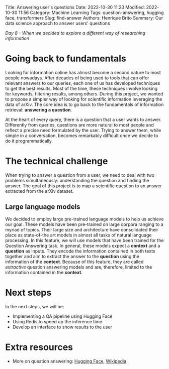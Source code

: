 Title: Answering user's questions
Date: 2022-10-30 11:23
Modified: 2022-10-30 11:56
Category: Machine Learning
Tags: question-answering, hugging face, transformers
Slug: find-answer
Authors: Henrique Brito
Summary: Our data science approach to answer users' questions

_Day 8 - When we decided to explore a different way of researching information_

# Going back to fundamentals

Looking for information online has almost become a second nature to most people nowadays. After decades of being used to tools that can offer relevant answers to our queries, each one of us has developed techniques to get the best results. Most of the time, these techniques involve looking for keywords, filtering results, among others. During this project, we wanted to propose a simpler way of looking for scientific information leveraging the data of arXiv. The core idea is to go back to the fundamentals of information retrieval: **answering a question**.

At the heart of every query, there is a question that a user wants to answer. Differently from queries, questions are more natural to most people and reflect a precise need formulated by the user. Trying to answer them, while simple in a conversation, becomes remarkably difficult once we decide to do it programmatically.

# The technical challenge

When trying to answer a question from a user, we need to deal with two problems simultaneously: understanding the question and finding the answer. The goal of this project is to map a scientific question to an answer extracted from the arXiv dataset.

## Large language models

We decided to employ large pre-trained language models to help us achieve our goal. These models have been pre-trained on large corpora ranging to a myriad of topics. Their large size and architecture have consolidated their place as state-of-the art models in almost all tasks of natural language processing. In this feature, we will use models that have been trained for the Question Answering task. In general, these models expect a **context** and a **question** as inputs. They encode the information contained in both texts together and aim to extract the answer to the **question** using the information of the **context**. Because of this feature, they are called *extractive* question answering models and are, therefore, limited to the information contained in the **context**.

# Next steps

In the next steps, we will be:

- Implementing a QA pipeline using Hugging Face
- Using Redis to speed up the inference time
- Develop an interface to show results to the user

# Extra resources

- More on question answering: [Hugging Face](https://huggingface.co/tasks/question-answering), [Wikipedia](https://en.wikipedia.org/wiki/Question_answering)
